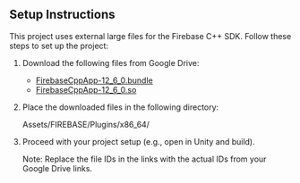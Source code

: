 ## Setup Instructions

This project uses external large files for the Firebase C++ SDK. Follow these steps to set up the project:

1. Download the following files from Google Drive:
   - [FirebaseCppApp-12_6_0.bundle](https://drive.google.com/file/d/1glEiHxQqkhwoAnvhDbb5pD8iV-mWoCfP/view?usp=drive_link)
   - [FirebaseCppApp-12_6_0.so](https://drive.google.com/file/d/1h7oGlFChjbo8X8YgSprv3XVRH2swq3kY/view?usp=drive_link)

2. Place the downloaded files in the following directory:

   Assets/FIREBASE/Plugins/x86_64/

3. Proceed with your project setup (e.g., open in Unity and build).

   Note: Replace the file IDs in the links with the actual IDs from your Google Drive links.

